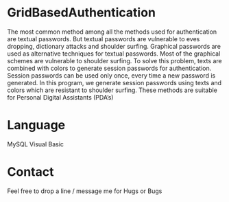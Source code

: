 # GridBasedAuthentication

The most common method among all the methods used for authentication are textual passwords. But textual passwords are vulnerable to eves dropping, dictionary attacks and shoulder surfing. Graphical passwords are used as alternative techniques for textual passwords. Most of the graphical schemes are vulnerable to shoulder surfing. To solve this problem, texts are combined with colors to generate session passwords for authentication. Session passwords can be used only once, every time a new password is generated. In this program, we generate session passwords using texts and colors which are resistant to shoulder surfing. These methods are suitable for Personal Digital Assistants (PDA’s)

# Language
MySQL
Visual Basic

# Contact
Feel free to drop a line / message me for Hugs or Bugs
